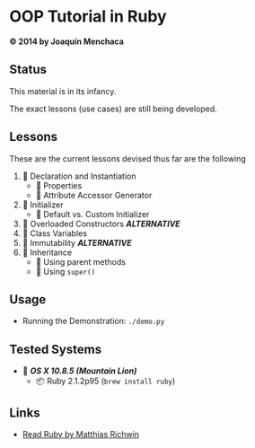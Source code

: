 # OOP Tutorial in Ruby
**© 2014 by Joaquín Menchaca**

## Status

This material is in its infancy.

The exact lessons (use cases) are still being developed.

## Lessons

These are the current lessons devised thus far are the following

 1. :green_book: Declaration and Instantiation
    * :page_facing_up: Properties
    * :page_facing_up: Attribute Accessor Generator
 2. :green_book: Initializer
    * :page_facing_up: Default vs. Custom Initializer
 3. :closed_book: Overloaded Constructors ***ALTERNATIVE***
 4. :green_book: Class Variables
 5. :closed_book: Immutability ***ALTERNATIVE***
 6. :green_book: Inheritance
    * :page_facing_up: Using parent methods
    * :page_facing_up: Using `super()`

## Usage

* Running the Demonstration: `./demo.py`

## Tested Systems

* :dvd: *__OS X 10.8.5 (Mountain Lion)__*
  * :package: Ruby 2.1.2p95 (`brew install ruby`)

## Links

* [Read Ruby by Matthias Richwin](http://readruby.io/)
